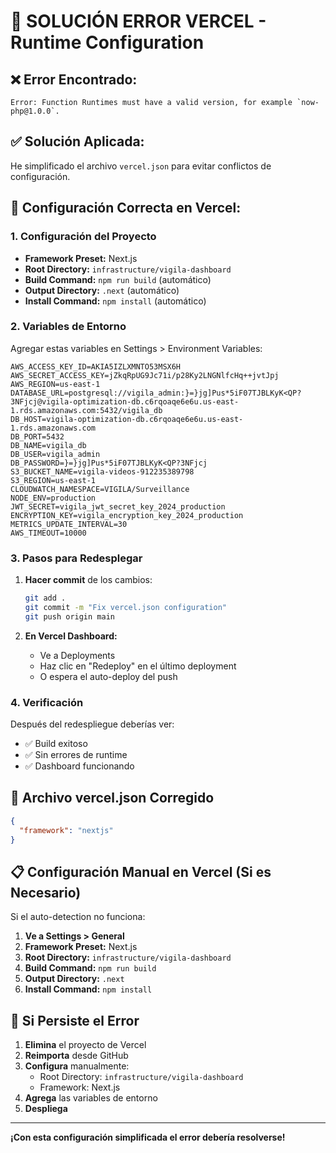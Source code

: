 # 🚀 SOLUCIÓN ERROR VERCEL - Runtime Configuration

## ❌ **Error Encontrado:**
```
Error: Function Runtimes must have a valid version, for example `now-php@1.0.0`.
```

## ✅ **Solución Aplicada:**

He simplificado el archivo `vercel.json` para evitar conflictos de configuración.

## 🔧 **Configuración Correcta en Vercel:**

### **1. Configuración del Proyecto**
- **Framework Preset:** Next.js
- **Root Directory:** `infrastructure/vigila-dashboard`
- **Build Command:** `npm run build` (automático)
- **Output Directory:** `.next` (automático)
- **Install Command:** `npm install` (automático)

### **2. Variables de Entorno**
Agregar estas variables en Settings > Environment Variables:

```env
AWS_ACCESS_KEY_ID=AKIA5IZLXMNTO53MSX6H
AWS_SECRET_ACCESS_KEY=jZkqRpUG9Jc71i/p28Ky2LNGNlfcHq++jvtJpj
AWS_REGION=us-east-1
DATABASE_URL=postgresql://vigila_admin:}=}jg]Pus*5iF07TJBLKyK<QP?3NFjcj@vigila-optimization-db.c6rqoaqe6e6u.us-east-1.rds.amazonaws.com:5432/vigila_db
DB_HOST=vigila-optimization-db.c6rqoaqe6e6u.us-east-1.rds.amazonaws.com
DB_PORT=5432
DB_NAME=vigila_db
DB_USER=vigila_admin
DB_PASSWORD=}=}jg]Pus*5iF07TJBLKyK<QP?3NFjcj
S3_BUCKET_NAME=vigila-videos-912235389798
S3_REGION=us-east-1
CLOUDWATCH_NAMESPACE=VIGILA/Surveillance
NODE_ENV=production
JWT_SECRET=vigila_jwt_secret_key_2024_production
ENCRYPTION_KEY=vigila_encryption_key_2024_production
METRICS_UPDATE_INTERVAL=30
AWS_TIMEOUT=10000
```

### **3. Pasos para Redesplegar**

1. **Hacer commit** de los cambios:
   ```bash
   git add .
   git commit -m "Fix vercel.json configuration"
   git push origin main
   ```

2. **En Vercel Dashboard:**
   - Ve a Deployments
   - Haz clic en "Redeploy" en el último deployment
   - O espera el auto-deploy del push

### **4. Verificación**

Después del redespliegue deberías ver:
- ✅ Build exitoso
- ✅ Sin errores de runtime
- ✅ Dashboard funcionando

## 🔧 **Archivo vercel.json Corregido**

```json
{
  "framework": "nextjs"
}
```

## 📋 **Configuración Manual en Vercel (Si es Necesario)**

Si el auto-detection no funciona:

1. **Ve a Settings > General**
2. **Framework Preset:** Next.js
3. **Root Directory:** `infrastructure/vigila-dashboard`
4. **Build Command:** `npm run build`
5. **Output Directory:** `.next`
6. **Install Command:** `npm install`

## 🚨 **Si Persiste el Error**

1. **Elimina** el proyecto de Vercel
2. **Reimporta** desde GitHub
3. **Configura** manualmente:
   - Root Directory: `infrastructure/vigila-dashboard`
   - Framework: Next.js
4. **Agrega** las variables de entorno
5. **Despliega**

---

**¡Con esta configuración simplificada el error debería resolverse!**
